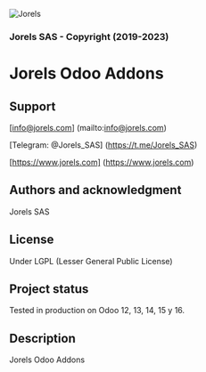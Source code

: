 ![Jorels](https://www.jorels.com/web/image/res.company/1/logo)
### Jorels SAS - Copyright (2019-2023)

# Jorels Odoo Addons

## Support

[info@jorels.com]           (mailto:info@jorels.com)

[Telegram: @Jorels_SAS]     (https://t.me/Jorels_SAS)

[https://www.jorels.com]    (https://www.jorels.com)

## Authors and acknowledgment
Jorels SAS

## License
Under LGPL (Lesser General Public License)

## Project status
Tested in production on Odoo 12, 13, 14, 15 y 16.

## Description
Jorels Odoo Addons
